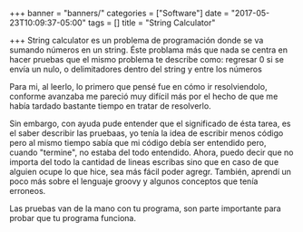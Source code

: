 +++
banner = "banners/"
categories = ["Software"]
date = "2017-05-23T10:09:37-05:00"
tags = []
title = "String Calculator"

+++
String calculator es un problema de programación donde se va sumando números en un string.
Éste problama más que nada se centra en hacer  pruebas que el mismo problema te describe como: regresar 0 si se envía un nulo, o delimitadores dentro del string y     entre los números

Para mi, al leerlo, lo primero que pensé fue en cómo ir resolviendolo, conforme avanzaba me pareció muy difícil más por el hecho de que me había tardado bastante tiempo en tratar de resolverlo.

Sin embargo, con ayuda pude entender que el significado de ésta tarea, es el saber describir las pruebaas, yo tenía la idea de escribir menos código pero al mismo tiempo sabía que mi código debía ser entendido pero, cuando "termine", no estaba del todo entendido. Ahora, puedo decir que no importa del todo la cantidad de lineas escribas sino que en caso de que alguien ocupe lo que hice, sea más fácil poder agregr. También, aprendí un poco más sobre el lenguaje groovy y algunos conceptos que tenía erroneos.

Las pruebas van de la mano con tu programa, son parte importante para probar que tu programa funciona.



